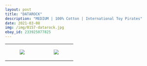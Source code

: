 ```yaml
---
layout: post
title: "DATAROCK"
description: "MEDIUM | 100% Cotton | International Toy Pirates"
date: 2021-03-08
img: /img/0157-datarock.jpg
ebay_id: 233925077825
---
```




<table style="width:100%;"><tr><td style="vertical-align:top;">
      <figure class="tmblr-full" data-orig-height="2048" data-orig-width="1365" data-orig-src="https://concertshirts.netlify.app/shirts/0157/0157-01.jpg"><img src="https://64.media.tumblr.com/408ce3adc2640a71f18f35b2c153fcdf/d9118d03fdbd0565-8e/s540x810/67d274c5ab19e4e823bd6285f9f7bd26f5d4fc98.jpg" data-orig-height="2048" data-orig-width="1365" data-orig-src="https://concertshirts.netlify.app/shirts/0157/0157-01.jpg"/></figure></td>
    <td style="vertical-align:top;">
      <figure class="tmblr-full" data-orig-height="2048" data-orig-width="1365" data-orig-src="https://concertshirts.netlify.app/shirts/0157/0157-02.jpg"><img src="https://64.media.tumblr.com/8b3ea45c5fdf6745358dce0bad80f53f/d9118d03fdbd0565-6f/s540x810/091b51ee642d062c5f982a8200a15a872dad97ef.jpg" data-orig-height="2048" data-orig-width="1365" data-orig-src="https://concertshirts.netlify.app/shirts/0157/0157-02.jpg"/></figure></td>
  </tr></table>
